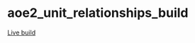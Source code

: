 # aoe2_unit_relationships_build

[Live build](https://r-andrei.github.io/aoe2_unit_relationships_build/)
